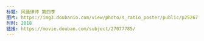 ```yaml
---
标题: 风骚律师 第四季
图片: https://img3.doubanio.com/view/photo/s_ratio_poster/public/p2526785183.jpg
时时: 2018
链接: https://movie.douban.com/subject/27077785/
---
```

